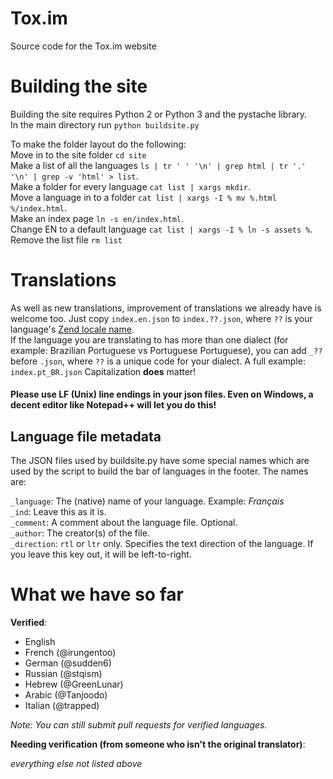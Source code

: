 Tox.im
==================

Source code for the Tox.im website

Building the site
=================

Building the site requires Python 2 or Python 3 and the pystache library.  
In the main directory run ``python buildsite.py``

To make the folder layout do the following:  
Move in to the site folder ``cd site``  
Make a list of all the languages ``ls | tr ' ' '\n' | grep html | tr '.' '\n' | grep -v 'html' > list``.  
Make a folder for every language ``cat list | xargs mkdir``.  
Move a language in to a folder ``cat list | xargs -I % mv %.html %/index.html``.  
Make an index page ``ln -s en/index.html``. 
<br/>
Change EN to a default language ``cat list | xargs -I % ln -s assets %``.
<br/>
Remove the list file ``rm list``  

Translations
============

As well as new translations, improvement of translations we already have is welcome too. Just copy ``index.en.json`` to ``index.??.json``, where ``??`` is your language's [Zend locale name](http://framework.zend.com/manual/1.12/en/zend.locale.appendix.html).  
If the language you are translating to has more than one dialect (for example: Brazilian Portuguese vs Portuguese Portuguese), you can add ``_??`` before ``.json``, where ``??`` is a unique code for your dialect. A full example: ``index.pt_BR.json`` Capitalization **does** matter!

#### Please **use LF (Unix) line endings in your json files**. Even on Windows, a decent editor like Notepad++ will let you do this!

Language file metadata
----------------------

The JSON files used by buildsite.py have some special names which are used by the script to build the bar of languages in the footer. The names are:

``_language``: The (native) name of your language. Example: *Français*  
``_ind``: Leave this as it is.  
``_comment``: A comment about the language file. Optional.  
``_author``: The creator(s) of the file.  
``_direction``: ``rtl`` or ``ltr`` only. Specifies the text direction of the language. If you leave this key out, it will be left-to-right.

What we have so far
===================

**Verified**:
- English
- French (@irungentoo)
- German (@sudden6)
- Russian (@stqism)
- Hebrew (@GreenLunar)
- Arabic (@Tanjoodo)
- Italian (@trapped)

*Note: You can still submit pull requests for verified languages.*

**Needing verification (from someone who isn't the original translator)**:

*everything else not listed above*
